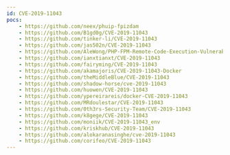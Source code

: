 ```yaml
---
id: CVE-2019-11043
pocs:
    - https://github.com/neex/phuip-fpizdam
    - https://github.com/B1gd0g/CVE-2019-11043
    - https://github.com/tinker-li/CVE-2019-11043
    - https://github.com/jas502n/CVE-2019-11043
    - https://github.com/AleWong/PHP-FPM-Remote-Code-Execution-Vulnerability-CVE-2019-11043-
    - https://github.com/ianxtianxt/CVE-2019-11043
    - https://github.com/fairyming/CVE-2019-11043
    - https://github.com/akamajoris/CVE-2019-11043-Docker
    - https://github.com/theMiddleBlue/CVE-2019-11043
    - https://github.com/shadow-horse/cve-2019-11043
    - https://github.com/huowen/CVE-2019-11043
    - https://github.com/ypereirareis/docker-CVE-2019-11043
    - https://github.com/MRdoulestar/CVE-2019-11043
    - https://github.com/0th3rs-Security-Team/CVE-2019-11043
    - https://github.com/k8gege/CVE-2019-11043
    - https://github.com/moniik/CVE-2019-11043_env
    - https://github.com/kriskhub/CVE-2019-11043
    - https://github.com/alokaranasinghe/cve-2019-11043
    - https://github.com/corifeo/CVE-2019-11043
---
```

